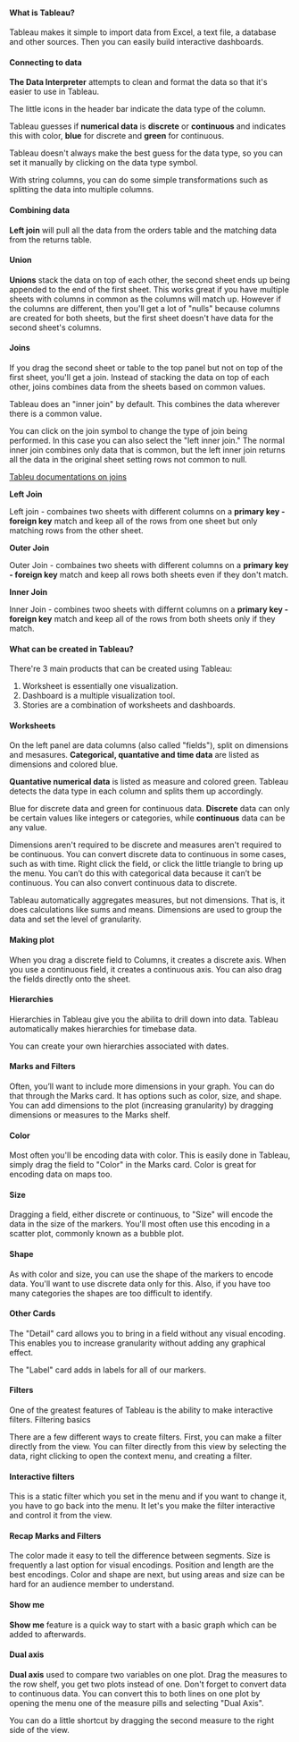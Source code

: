 #### What is Tableau?

Tableau makes it simple to import data from Excel, a text file, a database and other sources. Then you can easily build interactive dashboards. 

#### Connecting to data 

**The Data Interpreter** attempts to clean and format the data so that it's easier to use in Tableau.

The little icons in the header bar indicate the data type of the column. 

Tableau guesses if **numerical data** is **discrete** or **continuous** and indicates this with color, **blue** for discrete and **green** for continuous. 

Tableau doesn't always make the best guess for the data type, so you can set it manually by clicking on the data type symbol.

With string columns, you can do some simple transformations such as splitting the data into multiple columns.

#### Combining data

**Left join** will pull all the data from the orders table and the matching data from the returns table.

#### Union

**Unions** stack the data on top of each other, the second sheet ends up being appended to the end of the first sheet. This works great if you have multiple sheets with columns in common as the columns will match up. However if the columns are different, then you'll get a lot of "nulls" because columns are created for both sheets, but the first sheet doesn't have data for the second sheet's columns.

#### Joins

If you drag the second sheet or table to the top panel but not on top of the first sheet, you'll get a join. Instead of stacking the data on top of each other, joins combines data from the sheets based on common values.

Tableau does an "inner join" by default. This combines the data wherever there is a common value.

You can click on the join symbol to change the type of join being performed. In this case you can also select the "left inner join." The normal inner join combines only data that is common, but the left inner join returns all the data in the original sheet setting rows not common to null.

[Tableu documentations on joins](https://onlinehelp.tableau.com/current/pro/desktop/en-us/joining_tables.htm)

**Left Join**

Left join - combaines two sheets with different columns on a **primary key - foreign key** match and keep all of the rows from one sheet but only matching rows from the other sheet.

**Outer Join**

Outer Join - combaines two sheets with different columns on a **primary key - foreign key** match and keep all rows both sheets even if they don't match.

**Inner Join**

Inner Join - combines twoo sheets with differnt columns on a **primary key - foreign key** match and keep all of the rows from both sheets only if they match.

#### What can be created in Tableau?

There're 3 main products that can be created using Tableau:
 1. Worksheet is essentially one visualization.
 2. Dashboard is a multiple visualization tool. 
 3. Stories are a combination of worksheets and dashboards.

 #### Worksheets

On the left panel are data columns (also called "fields"), split on dimensions and mesasures. **Categorical, quantative and time data** are listed as dimensions and colored blue.

**Quantative numerical data** is listed as measure and colored green. Tableau detects the data type in each column and splits them up accordingly.

Blue for discrete data and green for continuous data. **Discrete** data can only be certain values like integers or categories, while **continuous** data can be any value.

Dimensions aren't required to be discrete and measures aren't required to be continuous. You can convert discrete data to continuous in some cases, such as with time. Right click the field, or click the little triangle to bring up the menu. You can’t do this with categorical data because it can’t be continuous. You can also convert continuous data to discrete.

Tableau automatically aggregates measures, but not dimensions. That is, it does calculations like sums and means. Dimensions are used to group the data and set the level of granularity. 

#### Making plot

 When you drag a discrete field to Columns, it creates a discrete axis. When you use a continuous field, it creates a continuous axis. You can also drag the fields directly onto the sheet.

#### Hierarchies

Hierarchies in Tableau give you the abilita to drill down into data. Tableau automatically makes hierarchies for timebase data.

You can create your own hierarchies associated with dates.

#### Marks and Filters

Often, you’ll want to include more dimensions in your graph. You can do that through the Marks card. It has options such as color, size, and shape. You can add dimensions to the plot (increasing granularity) by dragging dimensions or measures to the Marks shelf.

#### Color

Most often you'll be encoding data with color. This is easily done in Tableau, simply drag the field to "Color" in the Marks card.
Color is great for encoding data on maps too.

#### Size

Dragging a field, either discrete or continuous, to "Size" will encode the data in the size of the markers. You'll most often use this encoding in a scatter plot, commonly known as a bubble plot.

#### Shape

As with color and size, you can use the shape of the markers to encode data. You'll want to use discrete data only for this. Also, if you have too many categories the shapes are too difficult to identify.

#### Other Cards

The "Detail" card allows you to bring in a field without any visual encoding. This enables you to increase granularity without adding any graphical effect.

The "Label" card adds in labels for all of our markers.

#### Filters 
One of the greatest features of Tableau is the ability to make interactive filters.
Filtering basics

There are a few different ways to create filters. First, you can make a filter directly from the view. You can filter directly from this view by selecting the data, right clicking to open the context menu, and creating a filter.

#### Interactive filters

This is a static filter which you set in the menu and if you want to change it, you have to go back into the menu. It let's you make the filter interactive and control it from the view.

#### Recap Marks and Filters

The color made it easy to tell the difference between segments. Size is frequently a last option for visual encodings. Position and length are the best encodings. Color and shape are next, but using areas and size can be hard for an audience member to understand.


#### Show me

**Show me** feature is a quick way to start with a basic graph which can be added to afterwards.

#### Dual axis 

**Dual axis** used to compare two variables on one plot. Drag the measures to the row shelf, you get two plots instead of one. Don't forget to convert data to continuous data.
You can convert this to both lines on one plot by opening the menu one of the measure pills and selecting "Dual Axis".

You can do a little shortcut by dragging the second measure to the right side of the view.

#### 
